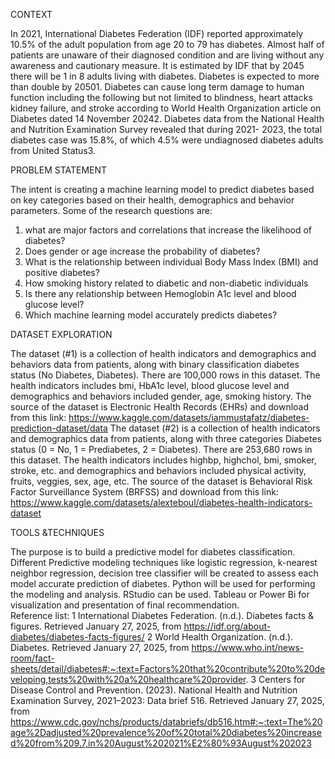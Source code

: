 CONTEXT

In 2021, International Diabetes Federation (IDF) reported approximately 10.5% of the adult population from age 20 to 79 has diabetes. Almost half of patients are unaware of their diagnosed condition and are living without any awareness and cautionary measure. It is estimated by IDF that by 2045 there will be 1 in 8 adults living with diabetes. Diabetes is expected to more than double by 20501. Diabetes can cause long term damage to human function including the following but not limited to blindness, heart attacks kidney failure, and stroke according to World Health Organization article on Diabetes dated 14 November 20242. Diabetes data from the National Health and Nutrition Examination Survey revealed that during 2021- 2023, the total diabetes case was 15.8%, of which 4.5% were undiagnosed diabetes adults from United Status3.

PROBLEM STATEMENT

The intent is creating a machine learning model to predict diabetes based on key categories based on their health, demographics and behavior parameters. Some of the research questions are: 
1.	what are major factors and correlations that increase the likelihood of diabetes?
2.	Does gender or age increase the probability of diabetes?
3.	What is the relationship between individual Body Mass Index (BMI) and positive diabetes?
4.	How smoking history related to diabetic and non-diabetic individuals
5.	Is there any relationship between Hemoglobin A1c level and blood glucose level?
6.	Which machine learning model accurately predicts diabetes? 

DATASET EXPLORATION

The dataset (#1) is a collection of health indicators and demographics and behaviors data from patients, along with binary classification diabetes status (No Diabetes, Diabetes). There are 100,000 rows in this dataset. The health indicators includes bmi, HbA1c level, blood glucose level and demographics and behaviors included gender, age, smoking history. The source of the dataset is Electronic Health Records (EHRs) and download from this link: https://www.kaggle.com/datasets/iammustafatz/diabetes-prediction-dataset/data
The dataset (#2) is a collection of health indicators and demographics data from patients, along with three categories Diabetes status (0 = No, 1 = Prediabetes, 2 = Diabetes). There are 253,680 rows in this dataset. The health indicators includes highbp, highchol, bmi, smoker, stroke, etc. and demographics and behaviors included physical activity, fruits, veggies, sex, age, etc. The source of the dataset is Behavioral Risk Factor Surveillance System (BRFSS) and download from this link:  https://www.kaggle.com/datasets/alexteboul/diabetes-health-indicators-dataset

TOOLS &TECHNIQUES

The purpose is to build a predictive model for diabetes classification. Different Predictive modeling techniques like logistic regression, k-nearest neighbor regression, decision tree classifier will be created to assess each model accurate prediction of diabetes. Python will be used for performing the modeling and analysis. RStudio can be used. Tableau or Power Bi for visualization and presentation of final recommendation.  
Reference list:
1 International Diabetes Federation. (n.d.). Diabetes facts & figures. Retrieved January 27, 2025, from https://idf.org/about-diabetes/diabetes-facts-figures/
2 World Health Organization. (n.d.). Diabetes. Retrieved January 27, 2025, from https://www.who.int/news-room/fact-sheets/detail/diabetes#:~:text=Factors%20that%20contribute%20to%20developing,tests%20with%20a%20healthcare%20provider.
3 Centers for Disease Control and Prevention. (2023). National Health and Nutrition Examination Survey, 2021–2023: Data brief 516. Retrieved January 27, 2025, from https://www.cdc.gov/nchs/products/databriefs/db516.htm#:~:text=The%20age%2Dadjusted%20prevalence%20of%20total%20diabetes%20increased%20from%209.7,in%20August%202021%E2%80%93August%202023

